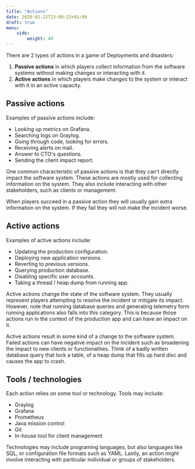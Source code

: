 ```yaml
---
title: "Actions"
date: 2020-02-22T23:09:23+01:00
draft: true
menu:
    side:
        weight: 40
---
```


There are 2 types of actions in a game of Deployments and disasters:

1. **Passive actions** in which players collect information from the software systems without making changes or interacting with it.
1. **Active actions** in which players make changes to the system or interact with it in an active capacity.
<!--more-->

## Passive actions

Examples of passive actions include:

* Looking up metrics on Grafana.
* Searching logs on Graylog.
* Going through code, looking for errors.
* Receiving alerts on mail.
* Answer to CTO's questions.
* Sending the client impact report.

One common characteristic of passive actions is that they can't directly impact the software system. These actions are mostly used for collecting information on the system. They also include interacting with other stakeholders, such as clients or management.

When players succeed in a passive action they will usually gain extra information on the system. If they fail they will not make the incident worse.

## Active actions

Examples of active actions include:

* Updating the production configuration.
* Deploying new application versions.
* Reverting to previous versions.
* Querying production database.
* Disabling specific user accounts.
* Taking a thread / heap dump from running app.

Active actions change the state of the software system. They usually represent players attempting to resolve the incident or mitigate its impact. However, note that running database queries and generating telemetry form running applications also falls into this category. This is because those actions run in the context of the production app and can have an impact on it.

Active actions result in some kind of a change to the software system. Failed actions can have negative impact on the incident such as broadening the impact to new clients or functionalities. Think of a badly written database query that lock a table, of a heap dump that fills up hard disc and causes the app to crash.

## Tools / technologies

Each action relies on some tool or technology. Tools may include:

* Graylog
* Grafana
* Prometheus
* Java mission control
* Git
* In-house tool for client management

Technologies may include programing languages, but also languages like SQL, or configuration file formats such as YAML. Lastly, an action might involve interacting with particular individual or groups of stakeholders.